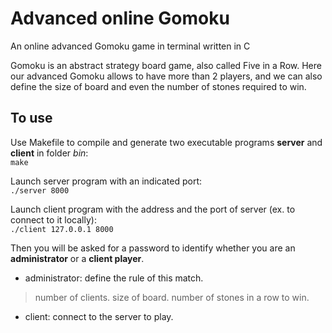 # Advanced online Gomoku
An online advanced Gomoku game in terminal written in C

Gomoku is an abstract strategy board game, also called Five in a Row. Here our advanced Gomoku allows to have more than 2 players, and we can also define the size of board and even the number of stones required to win.

## To use
Use Makefile to compile and generate two executable programs **server** and **client** in folder *bin*:  
`make`

Launch server program with an indicated port:  
`./server 8000`

Launch client program with the address and the port of server (ex. to connect to it locally):  
`./client 127.0.0.1 8000`

Then you will be asked for a password to identify whether you are an **administrator** or a **client player**.

- administrator: define the rule of this match.  
> number of clients.
> size of board.
> number of stones in a row to win.

- client: connect to the server to play.

